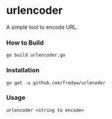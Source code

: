 # urlencoder
A simple tool to encode URL.

### How to Build
`go build urlencoder.go`

### Installation
`go get -u github.com/fredyw/urlenoder`

### Usage
`urlencoder <string to encode>`